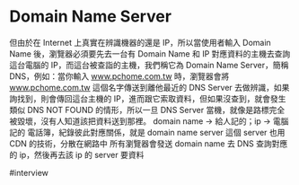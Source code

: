 # Domain Name Server

但由於在 Internet 上真實在辨識機器的還是 IP，所以當使用者輸入 Domain Name 後，瀏覽器必須要先去一台有 Domain Name 和 IP 對應資料的主機去查詢這台電腦的 IP，而這台被查詣的主機，我們稱它為 Domain Name Server，簡稱 DNS，例如：當你輸入 www.pchome.com.tw
時，瀏覽器會將 www.pchome.com.tw
這個名字傳送到離他最近的 DNS Server 去做辨識，如果詢找到，則會傳回這台主機的 IP，進而跟它索取資料，但如果沒查到，就會發生類似 DNS NOT FOUND 的情形，所以一旦 DNS Server 當機，就像是路標完全被毀壞，沒有人知道該把資料送到那裡。
domain name → 給人記的；ip → 電腦記的
電話簿，紀錄彼此對應關係，就是 domain name server
這個 server 也用 CDN 的技術，分散在網路中
所有瀏覽器會發送 domain name 去 DNS 查詢對應的 ip，然後再去該 ip 的 server 要資料

#interview
